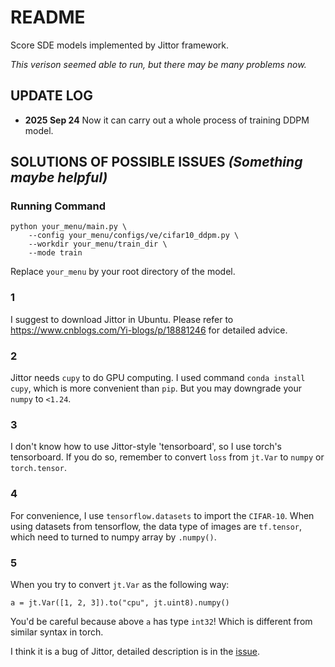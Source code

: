 # README

Score SDE models implemented by Jittor framework.

*This verison seemed able to run, but there may be many problems now.*

## UPDATE LOG

- **2025 Sep 24** Now it can carry out a whole process of training DDPM model.

## SOLUTIONS OF POSSIBLE ISSUES ***(Something maybe helpful)***

### Running Command

```
python your_menu/main.py \
    --config your_menu/configs/ve/cifar10_ddpm.py \
    --workdir your_menu/train_dir \
    --mode train
```

Replace `your_menu` by your root directory of the model.

### 1

I suggest to download Jittor in Ubuntu. Please refer to https://www.cnblogs.com/Yi-blogs/p/18881246 for detailed advice.

### 2

Jittor needs `cupy` to do GPU computing. I used command `conda install cupy`, which is more convenient than `pip`. But you may downgrade your `numpy` to `<1.24`.

### 3

I don't know how to use Jittor-style 'tensorboard', so I use torch's tensorboard. If you do so, remember to convert `loss` from `jt.Var` to `numpy` or `torch.tensor`.

### 4

For convenience, I use `tensorflow.datasets` to import the `CIFAR-10`.
When using datasets from tensorflow, the data type of images are `tf.tensor`, which need to turned to numpy array by `.numpy()`.

### 5

When you try to convert `jt.Var` as the following way:

```
a = jt.Var([1, 2, 3]).to("cpu", jt.uint8).numpy()
```

You'd be careful because above `a` has type `int32`! Which is different from similar syntax in torch.

I think it is a bug of Jittor, detailed description is in the [issue](https://github.com/Jittor/jittor/issues/661).

